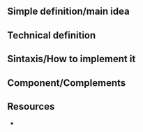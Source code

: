 ## Simple definition/main idea


## Technical definition


## Sintaxis/How to implement it


## Component/Complements


## Resources
- 
